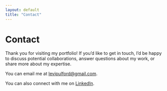 ```yaml
---
layout: default
title: "Contact"
---
```

# Contact

Thank you for visiting my portfolio! If you’d like to get in touch, I’d be happy to discuss potential collaborations, answer questions about my work, or share more about my expertise.

You can email me at [levipulford@gmail.com](mailto:levipulford@gmail.com).

You can also connect with me on [LinkedIn](https://www.linkedin.com/in/levipulford/).

